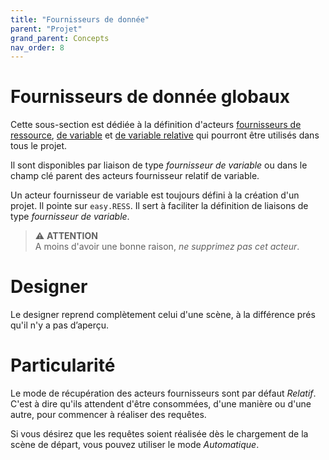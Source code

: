 ```yaml
---
title: "Fournisseurs de donnée"
parent: "Projet"
grand_parent: Concepts
nav_order: 8
---
```


# Fournisseurs de donnée globaux

Cette sous-section est dédiée à la définition d'acteurs [fournisseurs de ressource](../actor-types/redy-resource-source.md), [de variable](../actor-types/redy-wos-variable-source.md) et [de variable relative](../actor-types/redy-wos-relative-variable-source.md) qui pourront être utilisés dans tous le projet.

Il sont disponibles par liaison de type *fournisseur de variable* ou dans le champ clé parent des acteurs fournisseur relatif de variable.

Un acteur fournisseur de variable est toujours défini à la création d'un projet. Il pointe sur `easy.RESS`. Il sert à faciliter la définition de liaisons de type *fournisseur de variable*.

>⚠️ **ATTENTION**<br>
A moins d'avoir une bonne raison, *ne supprimez pas cet acteur*.

# Designer

Le designer reprend complètement celui d'une scène, à la différence prés qu'il n'y a pas d’aperçu.

# Particularité

Le mode de récupération des acteurs fournisseurs sont par défaut *Relatif*. C'est à dire qu'ils attendent d'être consommées, d'une manière ou d'une autre, pour commencer à réaliser des requêtes.

Si vous désirez que les requêtes soient réalisée dès le chargement de la scène de départ, vous pouvez utiliser le mode *Automatique*.
